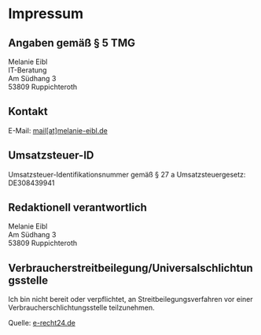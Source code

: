 # Impressum

## Angaben gemäß § 5 TMG

Melanie Eibl\
IT-Beratung\
Am Südhang 3\
53809 Ruppichteroth

## Kontakt

E-Mail: <a href="mailto:mail@melanie-eibl.de">mail[at]melanie-eibl.de</a>

## Umsatzsteuer-ID

Umsatzsteuer-Identifikationsnummer gemäß § 27 a Umsatzsteuergesetz:\
DE308439941

## Redaktionell verantwortlich

Melanie Eibl\
Am Südhang 3\
53809 Ruppichteroth

## Verbraucherstreitbeilegung/Universalschlichtungsstelle

Ich bin nicht bereit oder verpflichtet, an Streitbeilegungsverfahren vor einer Verbraucherschlichtungsstelle teilzunehmen.

Quelle:
[e-recht24.de](https://e-recht24.de)
